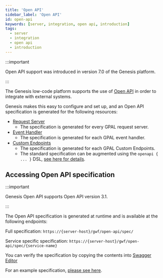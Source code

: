 ```yaml
---
title: 'Open API'
sidebar_label: 'Open API'
id: open-api
keywords: [server, integration, open api, introduction]
tags:
  - server
  - integration
  - open api
  - introduction
---
```


:::important

Open API support was introduced in version 7.0 of the Genesis platform.

:::

The Genesis low-code platform supports the use of [Open API](https://swagger.io/specification/) in order to integrate with external systems. 

Genesis makes this easy to configure and set up, and an Open API specification is generated for the following resources:

* [Request Server](../../../../server/request-server/introduction/)
  * The specification is generated for every GPAL request server.
* [Event Handler](../../../../server/event-handler/introduction/)
  * The specification is generated for each GPAL event handler.
* [Custom Endpoints](../custom-endpoints/introduction/)
  * The specification is generated for each GPAL Custom Endpoints.
  * The standard specification can be augmented using the `openapi { ... }` DSL, [see here for details](../custom-endpoints/advanced/#openapi).

## Accessing Open API specification

:::important

Genesis Open API supports Open API version 3.1.

:::

The Open API specification is generated at runtime and is available at the following endpoints:

Full specification: 
`https://{server-host}/gwf/open-api/spec/`

Service specific specification: 
`https://{server-host}/gwf/open-api/spec/{service-name}`

You can verify the specification by copying the contents into [Swagger Editor](https://editor-next.swagger.io/)

For an example specification, [please see here](pathname:///file/openapi-sample.yaml).
